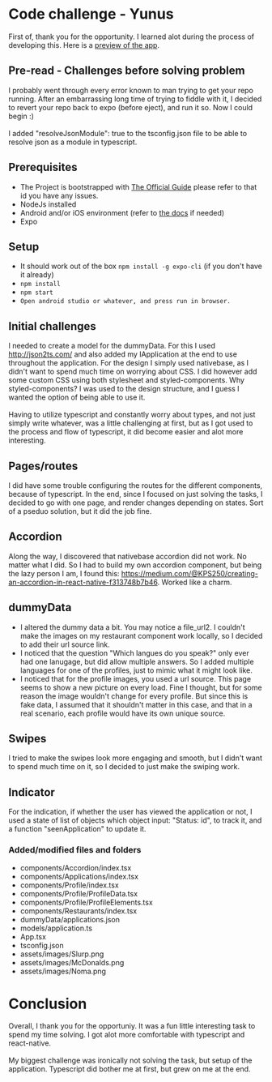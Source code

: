 # Code challenge - Yunus

First of, thank you for the opportunity. I learned alot during the process of developing this.
Here is a <a href='https://gfycat.com/ifr/HauntingLeadingDairycow'>preview of the app</a>.

## Pre-read - Challenges before solving problem

I probably went through every error known to man trying to get your repo running. After an embarrassing long time of trying to fiddle with it, I decided to revert
your repo back to expo (before eject), and run it so. Now I could begin :)<br></br>
I added "resolveJsonModule": true to the tsconfig.json file to be able to resolve json as a module in typescript.

## Prerequisites

- The Project is bootstrapped with [The Official Guide](https://reactnative.dev/docs/typescript) please refer to that id you have any issues.
- NodeJs installed
- Android and/or iOS environment (refer to [the docs](https://reactnative.dev/docs/environment-setup) if needed)
- Expo

## Setup

- It should work out of the box `npm install -g expo-cli` (if you don't have it already)
- `npm install`
- `npm start`
- `Open android studio or whatever, and press run in browser.`

## Initial challenges

I needed to create a model for the dummyData. For this I used http://json2ts.com/ and also added my IApplication at the end to use throughout the application.
For the design I simply used nativebase, as I didn't want to spend much time on worrying about CSS. I did however add some custom CSS using both stylesheet and styled-components. Why styled-components? I was used to the design structure, and I guess I wanted the option of being able to use it.<br></br>
Having to utilize typescript and constantly worry about types, and not just simply write whatever, was a little challenging at first, but as I got used to the process and flow of typescript, it did become easier and alot more interesting.

## Pages/routes

I did have some trouble configuring the routes for the different components, because of typescript. In the end, since I focused on just solving the tasks, I decided to go with one page, and render changes depending on states. Sort of a pseduo solution, but it did the job fine.

## Accordion

Along the way, I discovered that nativebase accordion did not work. No matter what I did. So I had to build my own accordion component, but being the lazy person I am, I found this: https://medium.com/@KPS250/creating-an-accordion-in-react-native-f313748b7b46. Worked like a charm.

## dummyData
- I altered the dummy data a bit. You may notice a file_url2. I couldn't make the images on my restaurant component work locally, so I decided to add their url source link.
- I noticed that the question "Which langues do you speak?" only ever had one lanugage, but did allow multiple answers. So I added multiple languages for one of the profiles, just to mimic what it might look like.
- I noticed that for the profile images, you used a url source. This page seems to show a new picture on every load. Fine I thought, but for some reason the image wouldn't change for every profile. But since this is fake data, I assumed that it shouldn't matter in this case, and that in a real scenario, each profile would have its own unique source.

## Swipes

I tried to make the swipes look more engaging and smooth, but I didn't want to spend much time on it, so I decided to just make the swiping work.

## Indicator

For the indication, if whether the user has viewed the application or not, I used a state of list of objects which object input: "Status: id", to track it, and
a function "seenApplication" to update it.

### Added/modified files and folders

- components/Accordion/index.tsx
- components/Applications/index.tsx
- components/Profile/index.tsx
- components/Profile/ProfileData.tsx
- components/Profile/ProfileElements.tsx
- components/Restaurants/index.tsx
- dummyData/applications.json
- models/application.ts
- App.tsx
- tsconfig.json
- assets/images/Slurp.png
- assets/images/McDonalds.png
- assets/images/Noma.png

# Conclusion

Overall, I thank you for the opportuniy. It was a fun little interesting task to spend my time solving. I got alot more comfortable with typescript and react-native.<br></br>
My biggest challenge was ironically not solving the task, but setup of the application. Typescript did bother me at first, but grew on me at the end.

